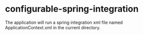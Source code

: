 # configurable-spring-integration

The application will run a spring integration xml file named ApplicationContext.xml in the current directory.
